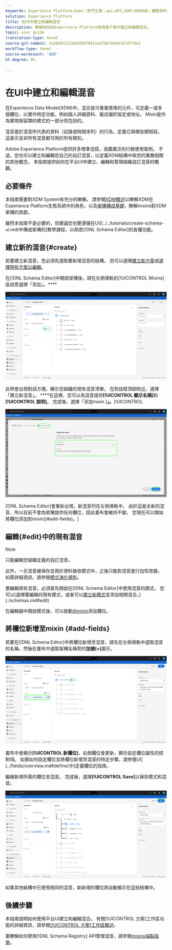 ```yaml
---
keywords: Experience Platform;home；熱門主題；api;API;XDM;XDM系統；體驗資料模型；ui;workspace;mixin;mixins;
solution: Experience Platform
title: 在UI中建立和編輯混音
description: 瞭解如何在Experience Platform使用者介面中建立和編輯混合。
topic: user guide
translation-type: tm+mt
source-git-commit: 2e20403122e65d28f04114af9b7e8d41874f76e2
workflow-type: tm+mt
source-wordcount: '668'
ht-degree: 0%

---
```



# 在UI中建立和編輯混音

在Experience Data Model(XDM)中，混合是可重複使用的元件，可定義一或多個欄位，以實作特定功能，例如個人詳細資料、飯店偏好設定或地址。 Mixin是作為實現相容類的模式的一部分而包括的。

混音基於混音所代表的資料（記錄或時間序列）的行為，定義它與哪些類相容。 這表示並非所有混音都可用於所有類別。

Adobe Experience Platform提供許多標準混搭，涵蓋廣泛的行銷使用案例。 不過，您也可以建立和編輯您自己的自訂混音，以定義XDM結構中與您的業務相關的其他概念。 本指南提供如何在平台UI中建立、編輯和管理組織自訂混音的概觀。

## 必要條件

本指南需要對XDM System有充分的瞭解。 請參閱[XDM概述](../../home.md)以瞭解XDM在Experience Platform生態系統中的角色，以及[架構構成基礎](../../schema/composition.md)，瞭解mixins對XDM架構的貢獻。

雖然本指南不是必要的，但建議您也要遵循在UI](../../tutorials/create-schema-ui.md)中構成架構的[教學課程，以熟悉[!DNL Schema Editor]的各種功能。

## 建立新的混音{#create}

若要建立新混音，您必須先選取要新增混音的結構。 您可以選擇[建立新方案](./schemas.md#create)或[選擇現有方案以編輯](./schemas.md#edit)。

在[!DNL Schema Editor]中開啟架構後，請在左側導軌的[!UICONTROL Mixins]區段旁選擇「添加」。****

![](../../images/ui/resources/mixins/add-mixin-button.png)

此時會出現對話方塊，顯示您組織的現有混音清單。 在對話框頂部附近，選擇「建立新混音」。 ****&#x200B;在這裡，您可以為混音提供&#x200B;**[!UICONTROL 顯示名稱]**&#x200B;和&#x200B;**[!UICONTROL 說明]**。 完成後，選擇「添加mixin ]**」。**[!UICONTROL 

![](../../images/ui/resources/mixins/create-mixin.png)

[!DNL Schema Editor]會重新出現，新混音列在左側導軌中。 由於這是全新的混音，所以目前不會為架構提供任何欄位，因此畫布會維持不變。 您現在可以開始將欄位添加到mixin](#add-fields)。[

## 編輯{#edit}中的現有混音

>[!NOTE]
>
>只能編輯您組織定義的自訂混音。
>
>此外，一旦混音被保存並用於資料接收模式中，之後只能對混音進行加性改變。 如需詳細資訊，請參閱[模式演化規則](../../schema/composition.md#evolution)。

要編輯現有混音，必須首先開啟在[!DNL Schema Editor]中使用混音的模式。 您可以[選擇要編輯的現有模式，或者可以[建立新模式](./schemas.md#create)並添加相關混合。](./schemas.md#edit)

在編輯器中開啟模式後，可以啟動[向mixin](#add-fields)添加欄位。

## 將欄位新增至mixin {#add-fields}

若要在[!DNL Schema Editor]中將欄位新增至混音，請先在左側導軌中選取混音的名稱，然後在畫布中選取架構名稱旁的&#x200B;**加號(+)**&#x200B;圖示。

![](../../images/ui/resources/mixins/add-field-button.png)

畫布中會顯示&#x200B;**[!UICONTROL 新欄位]**，右側欄位會更新，顯示設定欄位屬性的控制項。 如需如何設定欄位並將欄位新增至混音的特定步驟，請參閱UI](../fields/overview.md#define)中[定義欄位的指南。

繼續新增所需的欄位至混音。 完成後，選擇&#x200B;**[!UICONTROL Save]**&#x200B;以保存模式和混音。

![](../../images/ui/resources/mixins/complete-mixin.png)

如果其他結構中已使用相同的混音，新新增的欄位將自動顯示在這些結構中。

## 後續步驟

本指南說明如何使用平台UI建立和編輯混合。 有關[!UICONTROL 方案]工作區功能的詳細資訊，請參閱[[!UICONTROL 方案]工作區概述](../overview.md)。

要瞭解如何使用[!DNL Schema Registry] API管理混音，請參閱[mixins端點指南](../../api/mixins.md)。